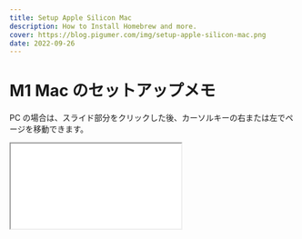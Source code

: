 ```yaml
---
title: Setup Apple Silicon Mac
description: How to Install Homebrew and more.
cover: https://blog.pigumer.com/img/setup-apple-silicon-mac.png
date: 2022-09-26
---
```

# M1 Mac のセットアップメモ

PC の場合は、スライド部分をクリックした後、カーソルキーの右または左でページを移動できます。

<iframe src="/presentation/2022/09/26/setup-apple-silicon-mac/" class="slide"></iframe>
